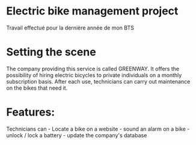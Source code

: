 # Electric bike management project
Travail effectué pour la dernière année de mon BTS


# Setting the scene
The company providing this service is called GREENWAY.
It offers the possibility of hiring electric bicycles to private individuals on a monthly subscription basis. After each use, technicians can carry out maintenance on the bikes that need it.

# Features:
Technicians can - Locate a bike on a website
                - sound an alarm on a bike
                - unlock / lock a battery
                - update the company's database

